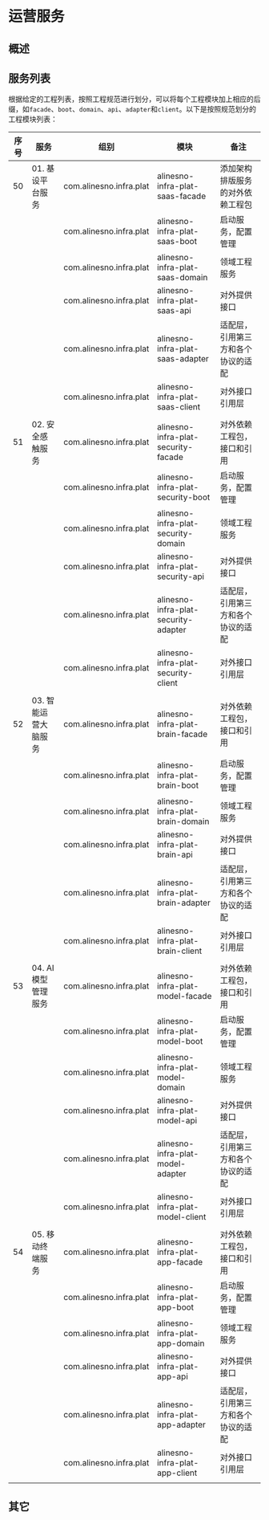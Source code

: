 # 运营服务

## 概述

## 服务列表

根据给定的工程列表，按照工程规范进行划分，可以将每个工程模块加上相应的后缀，如`facade`、`boot`、`domain`、`api`、`adapter`和`client`。以下是按照规范划分的工程模块列表：

| 序号 | 服务                 | 组别                    | 模块                                 | 备注                               |
|:----:|----------------------|-------------------------|--------------------------------------|------------------------------------|
| 50   | 01. 基设平台服务     | com.alinesno.infra.plat | alinesno-infra-plat-saas-facade      | 添加架构排版服务的对外依赖工程包   |
|      |                      | com.alinesno.infra.plat | alinesno-infra-plat-saas-boot        | 启动服务，配置管理                 |
|      |                      | com.alinesno.infra.plat | alinesno-infra-plat-saas-domain      | 领域工程服务                       |
|      |                      | com.alinesno.infra.plat | alinesno-infra-plat-saas-api         | 对外提供接口                       |
|      |                      | com.alinesno.infra.plat | alinesno-infra-plat-saas-adapter     | 适配层，引用第三方和各个协议的适配 |
|      |                      | com.alinesno.infra.plat | alinesno-infra-plat-saas-client      | 对外接口引用层                     |
|      |                      |                         |                                      |
| 51   | 02. 安全感触服务     | com.alinesno.infra.plat | alinesno-infra-plat-security-facade  | 对外依赖工程包，接口和引用         |
|      |                      | com.alinesno.infra.plat | alinesno-infra-plat-security-boot    | 启动服务，配置管理                 |
|      |                      | com.alinesno.infra.plat | alinesno-infra-plat-security-domain  | 领域工程服务                       |
|      |                      | com.alinesno.infra.plat | alinesno-infra-plat-security-api     | 对外提供接口                       |
|      |                      | com.alinesno.infra.plat | alinesno-infra-plat-security-adapter | 适配层，引用第三方和各个协议的适配 |
|      |                      | com.alinesno.infra.plat | alinesno-infra-plat-security-client  | 对外接口引用层                     |
|      |                      |                         |                                      |
| 52   | 03. 智能运营大脑服务 | com.alinesno.infra.plat | alinesno-infra-plat-brain-facade     | 对外依赖工程包，接口和引用         |
|      |                      | com.alinesno.infra.plat | alinesno-infra-plat-brain-boot       | 启动服务，配置管理                 |
|      |                      | com.alinesno.infra.plat | alinesno-infra-plat-brain-domain     | 领域工程服务                       |
|      |                      | com.alinesno.infra.plat | alinesno-infra-plat-brain-api        | 对外提供接口                       |
|      |                      | com.alinesno.infra.plat | alinesno-infra-plat-brain-adapter    | 适配层，引用第三方和各个协议的适配 |
|      |                      | com.alinesno.infra.plat | alinesno-infra-plat-brain-client     | 对外接口引用层                     |
|      |                      |                         |                                      |
| 53   | 04. AI模型管理服务   | com.alinesno.infra.plat | alinesno-infra-plat-model-facade     | 对外依赖工程包，接口和引用         |
|      |                      | com.alinesno.infra.plat | alinesno-infra-plat-model-boot       | 启动服务，配置管理                 |
|      |                      | com.alinesno.infra.plat | alinesno-infra-plat-model-domain     | 领域工程服务                       |
|      |                      | com.alinesno.infra.plat | alinesno-infra-plat-model-api        | 对外提供接口                       |
|      |                      | com.alinesno.infra.plat | alinesno-infra-plat-model-adapter    | 适配层，引用第三方和各个协议的适配 |
|      |                      | com.alinesno.infra.plat | alinesno-infra-plat-model-client     | 对外接口引用层                     |
|      |                      |                         |                                      |
| 54   | 05. 移动终端服务     | com.alinesno.infra.plat | alinesno-infra-plat-app-facade       | 对外依赖工程包，接口和引用         |
|      |                      | com.alinesno.infra.plat | alinesno-infra-plat-app-boot         | 启动服务，配置管理                 |
|      |                      | com.alinesno.infra.plat | alinesno-infra-plat-app-domain       | 领域工程服务                       |
|      |                      | com.alinesno.infra.plat | alinesno-infra-plat-app-api          | 对外提供接口                       |
|      |                      | com.alinesno.infra.plat | alinesno-infra-plat-app-adapter      | 适配层，引用第三方和各个协议的适配 |
|      |                      | com.alinesno.infra.plat | alinesno-infra-plat-app-client       | 对外接口引用层                     |
|      |                      |                         |                                      |

## 其它
